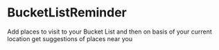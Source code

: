 BucketListReminder
==================

Add places to visit to your Bucket List and then on basis of your current location get suggestions of places near you
